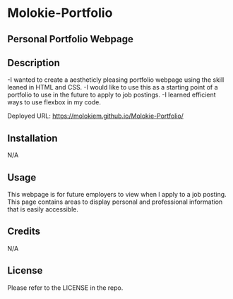# Molokie-Portfolio
## Personal Portfolio Webpage

## Description

-I wanted to create a aestheticly pleasing portfolio webpage using the skill leaned in HTML and CSS.
-I would like to use this as a starting point of a portfolio to use in the future to apply to job postings.
-I learned efficient ways to use flexbox in my code.

Deployed URL: https://molokiem.github.io/Molokie-Portfolio/

## Installation

N/A

## Usage

This webpage is for future employers to view when I apply to a job posting. This page contains areas to display personal and professional information that is easily accessible. 

## Credits

N/A

## License

Please refer to the LICENSE in the repo.